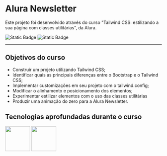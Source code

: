 # Alura Newsletter

  Este projeto foi desenvolvido através do curso "Tailwind CSS: estilizando a sua página com classes utilitárias", da Alura.

![Static Badge](https://img.shields.io/badge/Conclu%C3%ADdo-label?style=for-the-badge&label=Status) ![Static Badge](https://img.shields.io/badge/Alura-label?style=for-the-badge&label=Curso&color=%23000080)

<hr>

## Objetivos do curso

* Construir um projeto utilizando Tailwind CSS;
* Identificar quais as principais diferenças entre o Bootstrap e o Tailwind CSS;
* Implementar customizações em seu projeto com o tailwind.config;
* Modificar o alinhamento e posicionamento dos elementos;
* Experimentar estilizar elementos com o uso das classes utilitárias
* Produzir uma animação do zero para a Alura Newsletter.

## Tecnologias aprofundadas durante o curso

<img src="https://cdn.jsdelivr.net/gh/devicons/devicon@latest/icons/css3/css3-original-wordmark.svg" width="80" height="80"/>                <img src="https://cdn.jsdelivr.net/gh/devicons/devicon@latest/icons/tailwindcss/tailwindcss-original.svg" width="80" height="80"/>

